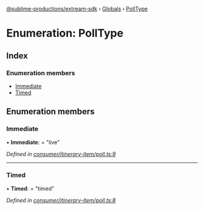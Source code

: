 [@sublime-productions/extream-sdk](../README.md) › [Globals](../globals.md) › [PollType](polltype.md)

# Enumeration: PollType

## Index

### Enumeration members

* [Immediate](polltype.md#immediate)
* [Timed](polltype.md#timed)

## Enumeration members

###  Immediate

• **Immediate**: = "live"

*Defined in [consumer/itinerary-item/poll.ts:9](https://github.com/Extream-SaaS/ex-sdk/blob/936e0b7/src/consumer/itinerary-item/poll.ts#L9)*

___

###  Timed

• **Timed**: = "timed"

*Defined in [consumer/itinerary-item/poll.ts:8](https://github.com/Extream-SaaS/ex-sdk/blob/936e0b7/src/consumer/itinerary-item/poll.ts#L8)*
